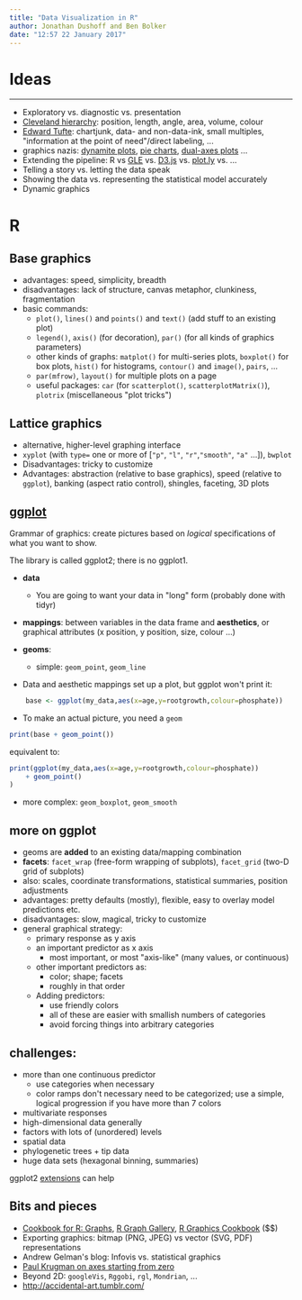 ```yaml
---
title: "Data Visualization in R"
author: Jonathan Dushoff and Ben Bolker
date: "12:57 22 January 2017"
---
```


# Ideas

***

- Exploratory vs. diagnostic vs. presentation
- [Cleveland hierarchy](http://sfew.websitetoolbox.com/post/clevelands-graphical-features-hierarchy-4598555): position, length, angle, area, volume, colour
- [Edward Tufte](http://en.wikipedia.org/wiki/Edward_tufte): chartjunk, data- and non-data-ink, small multiples, "information at the point of need"/direct labeling, ...
- graphics nazis: [dynamite plots](http://emdbolker.wikidot.com/blog:dynamite), [pie charts](http://www.qualia.hr/pie-chart-controversy/), [dual-axes plots](http://www.perceptualedge.com/articles/visual_business_intelligence/dual-scaled_axes.pdf) ... 
-   Extending the pipeline: R vs [GLE](http://glx.sourceforge.net/) vs. [D3.js](https://d3js.org/) vs. [plot.ly](https://plot.ly/) vs. ...
-   Telling a story vs. letting the data speak
-   Showing the data vs. representing the statistical model accurately
-   Dynamic graphics

# R

## Base graphics

-   advantages: speed, simplicity, breadth
-   disadvantages: lack of structure, canvas metaphor, clunkiness, fragmentation
-   basic commands:
	-   `plot()`, `lines()` and `points()` and `text()` (add stuff to an existing plot)
	-   `legend()`, `axis()` (for decoration), `par()` (for all kinds of graphics parameters)
	-   other kinds of graphs: `matplot()` for multi-series plots, `boxplot()` for box plots, `hist()` for histograms, `contour()` and `image()`, `pairs`, ...
	-   `par(mfrow)`, `layout()` for multiple plots on a page
	-   useful packages: `car` (for `scatterplot()`, `scatterplotMatrix()`), `plotrix` (miscellaneous "plot tricks")

## Lattice graphics

- alternative, higher-level graphing interface
- `xyplot` (with `type=` one or more of \[`"p"`, `"l"`, `"r"`,`"smooth"`, `"a"` ...\]), `bwplot`
-   Disadvantages: tricky to customize
-   Advantages: abstraction (relative to base graphics), speed (relative to `ggplot`), banking (aspect ratio control), shingles, faceting, 3D plots

## [ggplot](http://ggplot2.org)

Grammar of graphics: create pictures based on _logical_ specifications of what you want to show.

The library is called ggplot2; there is no ggplot1.

-   **data**
	* You are going to want your data in "long" form (probably done with tidyr)
-   **mappings**: between variables in the data frame and **aesthetics**, or graphical attributes
(x position, y position, size, colour ...)
-   **geoms**:
	- simple: `geom_point`, `geom_line`

-   Data and aesthetic mappings set up a plot, but ggplot won't print it:
```r 
	base <- ggplot(my_data,aes(x=age,y=rootgrowth,colour=phosphate))
```

- To make an actual picture, you need a `geom`

```r
print(base + geom_point())
```

equivalent to:

```r
print(ggplot(my_data,aes(x=age,y=rootgrowth,colour=phosphate))
	+ geom_point()
)
```

- more complex: `geom_boxplot`, `geom_smooth`

## more on ggplot

- geoms are **added** to an existing data/mapping combination
- **facets**: `facet_wrap` (free-form wrapping of subplots), `facet_grid` (two-D grid of subplots)
- also: scales, coordinate transformations, statistical summaries, position adjustments
- advantages: pretty defaults (mostly), flexible, easy to overlay model predictions etc.
- disadvantages: slow, magical, tricky to customize
- general graphical strategy:
	- primary response as y axis
	- an important predictor as x axis
		- most important, or most "axis-like" (many values, or continuous)
	- other important predictors as:
		- color; shape; facets
		- roughly in that order
	- Adding predictors:
		- use friendly colors
		- all of these are easier with smallish numbers of categories
		- avoid forcing things into arbitrary categories
	
## challenges:

* more than one continuous predictor
	* use categories when necessary
	* color ramps don't necessary need to be categorized; use a simple, logical progression if you have more than 7 colors
* multivariate responses
* high-dimensional data generally
* factors with lots of (unordered) levels
* spatial data
* phylogenetic trees + tip data
* huge data sets (hexagonal binning, summaries)

ggplot2 [extensions](https://www.ggplot2-exts.org) can help

## Bits and pieces

- [Cookbook for R: Graphs](http://wiki.stdout.org/rcookbook/Graphs/), [R Graph Gallery](http://www.r-graph-gallery.com), [R Graphics Cookbook](http://shop.oreilly.com/product/0636920023135.do) ($$)
- Exporting graphics: bitmap (PNG, JPEG) vs vector (SVG, PDF) representations
- Andrew Gelman's blog: Infovis vs. statistical graphics
-   [Paul Krugman on axes starting from zero](http://krugman.blogs.nytimes.com/2011/09/14/axes-of-evil/)
- Beyond 2D: `googleVis`, `Rggobi`, `rgl`, `Mondrian`, ...
- http://accidental-art.tumblr.com/
